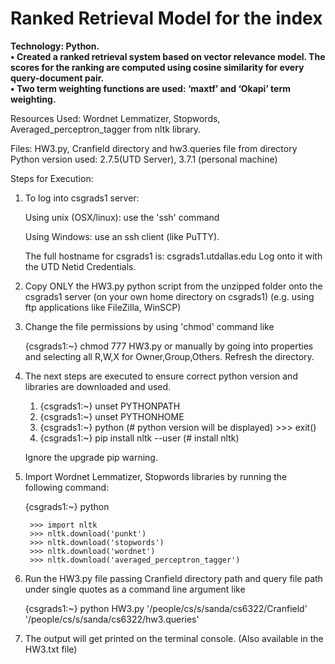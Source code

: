 # Ranked Retrieval Model for the index					
**Technology: Python.<br>
•	Created a ranked retrieval system based on vector relevance model. The scores for the ranking are computed using cosine similarity for every query-document pair.<br>
•	Two term weighting functions are used: ‘maxtf’ and ‘Okapi’ term weighting.<br>**

Resources Used: Wordnet Lemmatizer, Stopwords, Averaged_perceptron_tagger from nltk library.

Files: HW3.py, Cranfield directory and hw3.queries file from directory
Python version used: 2.7.5(UTD Server), 3.7.1 (personal machine)

Steps for Execution:

1. To log into csgrads1 server:
	    
    Using unix (OSX/linux): use the 'ssh' command
	    
    Using Windows: use an ssh client (like PuTTY).
    
    The full hostname for csgrads1 is: csgrads1.utdallas.edu 
    Log onto it with the UTD Netid Credentials.

2. Copy ONLY the HW3.py python script from the unzipped folder onto the csgrads1 server (on your own home directory on csgrads1) (e.g. using ftp applications like FileZilla, WinSCP)

3. Change the file permissions by using 'chmod' command like
	
    {csgrads1:~} chmod 777 HW3.py
    or manually by going into properties and selecting all R,W,X for Owner,Group,Others. Refresh the directory.

4. The next steps are executed to ensure correct python version and libraries are downloaded and used.
	
    1. {csgrads1:~} unset PYTHONPATH
    2. {csgrads1:~} unset PYTHONHOME
	  3. {csgrads1:~} python    (# python version will be displayed)
		  		>>> exit()
	  4. {csgrads1:~} pip install nltk --user				(# install nltk)
	
	Ignore the upgrade pip warning.

5. Import Wordnet Lemmatizer, Stopwords libraries by running the following command:
	   
     {csgrads1:~} python
		 
        >>> import nltk
        >>> nltk.download('punkt')
        >>> nltk.download('stopwords')
        >>> nltk.download('wordnet')
        >>> nltk.download('averaged_perceptron_tagger')
	
6. Run the HW3.py file passing Cranfield directory path and query file path under single quotes as a command line argument like
	  
    {csgrads1:~} python HW3.py '/people/cs/s/sanda/cs6322/Cranfield' '/people/cs/s/sanda/cs6322/hw3.queries'
   
7. The output will get printed on the terminal console.  (Also available in the HW3.txt file)
